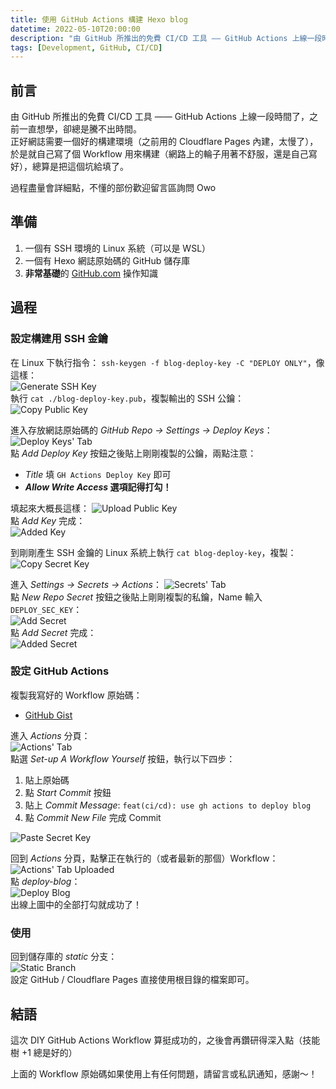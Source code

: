 ```yaml
---
title: 使用 GitHub Actions 構建 Hexo blog
datetime: 2022-05-10T20:00:00
description: "由 GitHub 所推出的免費 CI/CD 工具 —— GitHub Actions 上線一段時間了，之前一直想學，卻總是騰不出時間。正好 Blog 需要一個好的構建環境（之前用的 Cloudflare Pages 內建，太慢了），於是就自己寫了個 Workflow 用來構建（網路上的輪子用著不舒服，還是自己寫好），總算是把這個坑給填了。"
tags: [Development, GitHub, CI/CD]
---
```


## 前言

由 GitHub 所推出的免費 CI/CD 工具 —— GitHub Actions 上線一段時間了，之前一直想學，卻總是騰不出時間。  
正好網誌需要一個好的構建環境（之前用的 Cloudflare Pages 內建，太慢了），於是就自己寫了個 Workflow 用來構建（網路上的輪子用著不舒服，還是自己寫好），總算是把這個坑給填了。

過程盡量會詳細點，不懂的部份歡迎留言區詢問 Owo

## 準備

1. 一個有 SSH 環境的 Linux 系統（可以是 WSL）
2. 一個有 Hexo 網誌原始碼的 GitHub 儲存庫
3. **非常基礎**的 [GitHub.com](https://github.com) 操作知識

## 過程

### 設定構建用 SSH 金鑰

在 Linux 下執行指令： `ssh-keygen -f blog-deploy-key -C "DEPLOY ONLY"`，像這樣：  
![Generate SSH Key](https://s2.loli.net/2022/05/10/deFSojmYpTl2u6n.png)  
執行 `cat ./blog-deploy-key.pub`，複製輸出的 SSH 公鑰：  
![Copy Public Key](https://s2.loli.net/2022/05/10/SroJRWtxcO1dfi7.png)

進入存放網誌原始碼的 _GitHub Repo -> Settings -> Deploy Keys_：  
![Deploy Keys' Tab](https://s2.loli.net/2022/05/10/uZeksaVvzEtN6d5.png)  
點 _Add Deploy Key_ 按鈕之後貼上剛剛複製的公鑰，兩點注意：

- _Title_ 填 `GH Actions Deploy Key` 即可
- **_Allow Write Access_ 選項記得打勾！**

填起來大概長這樣：
![Upload Public Key](https://s2.loli.net/2022/05/10/utwQIWZHM8AaNyG.png)  
點 _Add Key_ 完成：  
![Added Key](https://s2.loli.net/2022/05/10/PH5xkMhKGFf72IC.png)

到剛剛產生 SSH 金鑰的 Linux 系統上執行 `cat blog-deploy-key`，複製：  
![Copy Secret Key](https://s2.loli.net/2022/05/10/fih9QuYsgW6lZFM.png)

進入 _Settings -> Secrets -> Actions_：
![Secrets' Tab](https://s2.loli.net/2022/05/10/9nQJLuAtiMOkeDp.png)  
點 _New Repo Secret_ 按鈕之後貼上剛剛複製的私鑰，Name 輸入 `DEPLOY_SEC_KEY`：  
![Add Secret](https://s2.loli.net/2022/05/10/Lm6NZpRXO5Gwda9.png)  
點 _Add Secret_ 完成：  
![Added Secret](https://s2.loli.net/2022/05/10/px4ktSrsnzO2VmR.png)

### 設定 GitHub Actions

複製我寫好的 Workflow 原始碼：

- [GitHub Gist](https://gist.github.com/kuohuanhuan/f8481fc98c560975a4557f9bc78509c1)

進入 _Actions_ 分頁：  
![Actions' Tab](https://s2.loli.net/2022/05/10/PgUDtn1CJehoArG.png)  
點選 _Set-up A Workflow Yourself_ 按鈕，執行以下四步：

1. 貼上原始碼
2. 點 _Start Commit_ 按鈕
3. 貼上 _Commit Message_: `feat(ci/cd): use gh actions to deploy blog`
4. 點 _Commit New File_ 完成 Commit

![Paste Secret Key](https://s2.loli.net/2022/05/10/SWQZky2fKIBaeps.png)

回到 _Actions_ 分頁，點擊正在執行的（或者最新的那個）Workflow：  
![Actions' Tab Uploaded](https://s2.loli.net/2022/05/10/SD1EFXKhcfpie5V.png)  
點 _deploy-blog_：  
![Deploy Blog](https://s2.loli.net/2022/05/10/P6wzTACoSeut5Uc.png)  
出線上圖中的全部打勾就成功了！

### 使用

回到儲存庫的 _static_ 分支：  
![Static Branch](https://s2.loli.net/2022/05/10/vKeqyRDn5xYiEth.png)  
設定 GitHub / Cloudflare Pages 直接使用根目錄的檔案即可。

## 結語

這次 DIY GitHub Actions Workflow 算挺成功的，之後會再鑽研得深入點（技能樹 +1 總是好的）

上面的 Workflow 原始碼如果使用上有任何問題，請留言或私訊通知，感謝～！
